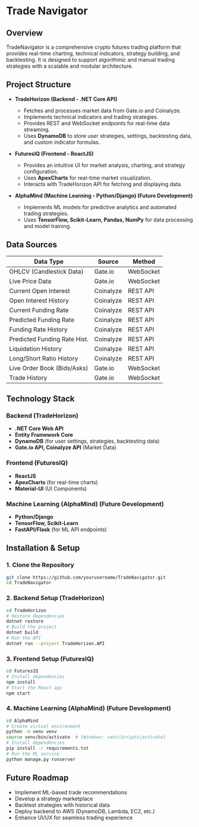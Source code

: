 # Trade Navigator

## Overview
TradeNavigator is a comprehensive crypto futures trading platform that provides real-time charting, technical indicators, strategy building, and backtesting. It is designed to support algorithmic and manual trading strategies with a scalable and modular architecture.

## Project Structure

- **TradeHorizon (Backend - .NET Core API)**
  - Fetches and processes market data from Gate.io and Coinalyze.
  - Implements technical indicators and trading strategies.
  - Provides REST and WebSocket endpoints for real-time data streaming.
  - Uses **DynamoDB** to store user strategies, settings, backtesting data, and custom indicator formulas.

- **FuturesIQ (Frontend - ReactJS)**
  - Provides an intuitive UI for market analysis, charting, and strategy configuration.
  - Uses **ApexCharts** for real-time market visualization.
  - Interacts with TradeHorizon API for fetching and displaying data.

- **AlphaMind (Machine Learning - Python/Django) (Future Development)**
  - Implements ML models for predictive analytics and automated trading strategies.
  - Uses **TensorFlow, Scikit-Learn, Pandas, NumPy** for data processing and model training.

## Data Sources
| Data Type                   | Source       | Method     |
|-----------------------------|-------------|------------|
| OHLCV (Candlestick Data)    | Gate.io     | WebSocket  |
| Live Price Data             | Gate.io     | WebSocket  |
| Current Open Interest       | Coinalyze   | REST API   |
| Open Interest History       | Coinalyze   | REST API   |
| Current Funding Rate        | Coinalyze   | REST API   |
| Predicted Funding Rate      | Coinalyze   | REST API   |
| Funding Rate History        | Coinalyze   | REST API   |
| Predicted Funding Rate Hist.| Coinalyze   | REST API   |
| Liquidation History         | Coinalyze   | REST API   |
| Long/Short Ratio History    | Coinalyze   | REST API   |
| Live Order Book (Bids/Asks) | Gate.io     | WebSocket  |
| Trade History               | Gate.io     | WebSocket  |

## Technology Stack

### Backend (TradeHorizon)
- **.NET Core Web API**
- **Entity Framework Core**
- **DynamoDB** (for user settings, strategies, backtesting data)
- **Gate.io API, Coinalyze API** (Market Data)

### Frontend (FuturesIQ)
- **ReactJS**
- **ApexCharts** (for real-time charts)
- **Material-UI** (UI Components)

### Machine Learning (AlphaMind) (Future Development)
- **Python/Django**
- **TensorFlow, Scikit-Learn**
- **FastAPI/Flask** (for ML API endpoints)

## Installation & Setup

### 1. Clone the Repository
```sh
git clone https://github.com/yourusername/TradeNavigator.git
cd TradeNavigator
```

### 2. Backend Setup (TradeHorizon)
```sh
cd TradeHorizon
# Restore dependencies
dotnet restore
# Build the project
dotnet build
# Run the API
dotnet run --project TradeHorizon.API
```

### 3. Frontend Setup (FuturesIQ)
```sh
cd FuturesIQ
# Install dependencies
npm install
# Start the React app
npm start
```

### 4. Machine Learning (AlphaMind) (Future Development)
```sh
cd AlphaMind
# Create virtual environment
python -m venv venv
source venv/bin/activate  # (Windows: venv\Scripts\activate)
# Install dependencies
pip install -r requirements.txt
# Run the ML service
python manage.py runserver
```

## Future Roadmap
- Implement ML-based trade recommendations
- Develop a strategy marketplace
- Backtest strategies with historical data
- Deploy backend to AWS (DynamoDB, Lambda, EC2, etc.)
- Enhance UI/UX for seamless trading experience
